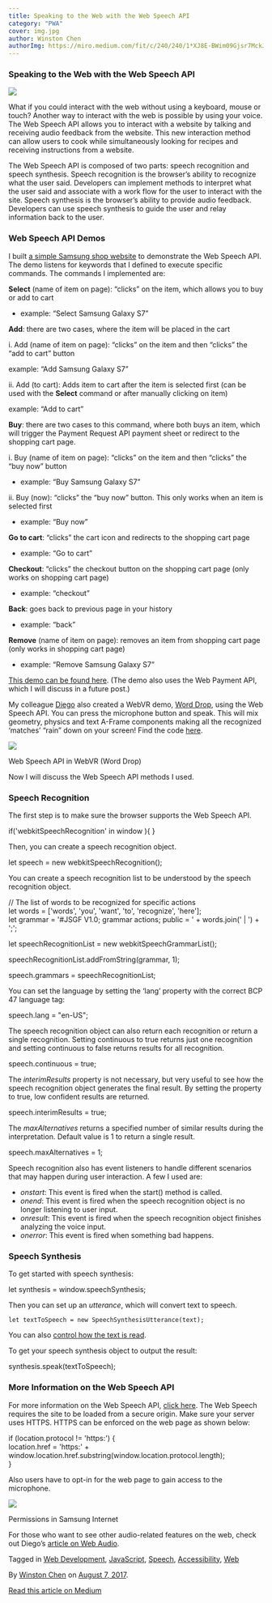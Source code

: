 ```yaml
---
title: Speaking to the Web with the Web Speech API
category: "PWA"
cover: img.jpg
author: Winston Chen
authorImg: https://miro.medium.com/fit/c/240/240/1*XJ8E-BWim09Gjsr7MckJSQ.jpeg
---
```


### Speaking to the Web with the Web Speech API

![](https://cdn-images-1.medium.com/max/800/1*r63rqRn974ald5ynX-SCMg.jpeg)

What if you could interact with the web without using a keyboard, mouse or touch? Another way to interact with the web is possible by using your voice. The Web Speech API allows you to interact with a website by talking and receiving audio feedback from the website. This new interaction method can allow users to cook while simultaneously looking for recipes and receiving instructions from a website.

The Web Speech API is composed of two parts: speech recognition and speech synthesis. Speech recognition is the browser’s ability to recognize what the user said. Developers can implement methods to interpret what the user said and associate with a work flow for the user to interact with the site. Speech synthesis is the browser’s ability to provide audio feedback. Developers can use speech synthesis to guide the user and relay information back to the user.

### Web Speech API Demos

I built [a simple Samsung shop website](https://samsunginter.net/samsung-shop/) to demonstrate the Web Speech API. The demo listens for keywords that I defined to execute specific commands. The commands I implemented are:

**Select** (name of item on page): “clicks” on the item, which allows you to buy or add to cart

*   example: “Select Samsung Galaxy S7”

**Add**: there are two cases, where the item will be placed in the cart

i. Add (name of item on page): “clicks” on the item and then “clicks” the “add to cart” button

example: “Add Samsung Galaxy S7”

ii. Add (to cart): Adds item to cart after the item is selected first (can be used with the **Select** command or after manually clicking on item)

example: “Add to cart”

**Buy**: there are two cases to this command, where both buys an item, which will trigger the Payment Request API payment sheet or redirect to the shopping cart page.

i. Buy (name of item on page): “clicks” on the item and then “clicks” the “buy now” button

*   example: “Buy Samsung Galaxy S7”

ii. Buy (now): “clicks” the “buy now” button. This only works when an item is selected first

*   example: “Buy now”

**Go to cart**: “clicks” the cart icon and redirects to the shopping cart page

*   example: “Go to cart”

**Checkout**: “clicks” the checkout button on the shopping cart page (only works on shopping cart page)

*   example: “checkout”

**Back**: goes back to previous page in your history

*   example: “back”

**Remove** (name of item on page): removes an item from shopping cart page (only works in shopping cart page)

*   example: “Remove Samsung Galaxy S7”

[This demo can be found here](https://samsunginter.net/samsung-shop/). (The demo also uses the Web Payment API, which I will discuss in a future post.)

My colleague [Diego](https://medium.com/@diekus) also created a WebVR demo, [Word Drop](https://samsunginter.net/word-drop/), using the Web Speech API. You can press the microphone button and speak. This will mix geometry, physics and text A-Frame components making all the recognized ‘matches’ “rain” down on your screen! Find the code [here](https://github.com/SamsungInternet/word-drop).

![](https://cdn-images-1.medium.com/max/800/1*AlAdD8ltbJJV2GwQkwNJ4w.png)

Web Speech API in WebVR (Word Drop)

Now I will discuss the Web Speech API methods I used.

### Speech Recognition

The first step is to make sure the browser supports the Web Speech API.

if('webkitSpeechRecognition' in window ){ }

Then, you can create a speech recognition object.

let speech = new webkitSpeechRecognition();

You can create a speech recognition list to be understood by the speech recognition object.

// The list of words to be recognized for specific actions  
let words = \['words', 'you', 'want', 'to', 'recognize', 'here'\];    
let grammar = '#JSGF V1.0; grammar actions; public <actions> = ' + words.join(' | ') + ';';   
   
let speechRecognitionList = new webkitSpeechGrammarList();

speechRecognitionList.addFromString(grammar, 1);

speech.grammars = speechRecognitionList;

You can set the language by setting the ‘lang’ property with the correct BCP 47 language tag:

speech.lang = "en-US";

The speech recognition object can also return each recognition or return a single recognition. Setting continuous to true returns just one recognition and setting continuous to false returns results for all recognition.

speech.continuous = true;

The _interimResults_ property is not necessary, but very useful to see how the speech recognition object generates the final result. By setting the property to true, low confident results are returned.

speech.interimResults = true;

The _maxAlternatives_ returns a specified number of similar results during the interpretation. Default value is 1 to return a single result.

speech.maxAlternatives = 1;

Speech recognition also has event listeners to handle different scenarios that may happen during user interaction. A few I used are:

*   _onstart_: This event is fired when the start() method is called.
*   _onend_: This event is fired when the speech recognition object is no longer listening to user input.
*   _onresult_: This event is fired when the speech recognition object finishes analyzing the voice input.
*   _onerror_: This event is fired when something bad happens.

### Speech Synthesis

To get started with speech synthesis:

let synthesis = window.speechSynthesis;

Then you can set up an _utterance_, which will convert text to speech.

    let textToSpeech = new SpeechSynthesisUtterance(text);

You can also [control how the text is read](https://developer.mozilla.org/en-US/docs/Web/API/SpeechSynthesisUtterance).

To get your speech synthesis object to output the result:

synthesis.speak(textToSpeech);

### More Information on the Web Speech API

For more information on the Web Speech API, [click here](https://developer.mozilla.org/en-US/docs/Web/API/Web_Speech_API). The Web Speech requires the site to be loaded from a secure origin. Make sure your server uses HTTPS. HTTPS can be enforced on the web page as shown below:

if (location.protocol != 'https:') {  
    location.href = 'https:' + window.location.href.substring(window.location.protocol.length);  
}

Also users have to opt-in for the web page to gain access to the microphone.

![](https://cdn-images-1.medium.com/max/800/1*u3FNa1Yp5tnODiZFdrPnWg.png)

Permissions in Samsung Internet

For those who want to see other audio-related features on the web, check out Diego’s [article on Web Audio](https://medium.com/samsung-internet-dev/web-audio-on-different-platforms-67fc9ffc2c4e).

Tagged in [Web Development](https://medium.com/tag/web-development), [JavaScript](https://medium.com/tag/javascript), [Speech](https://medium.com/tag/speech), [Accessibility](https://medium.com/tag/accessibility), [Web](https://medium.com/tag/web)

By [Winston Chen](https://medium.com/@winstonchen1337) on [August 7, 2017](https://medium.com/p/980d12d34244).

[Read this article on Medium](https://medium.com/@winstonchen1337/speaking-to-the-web-with-the-web-speech-api-980d12d34244)
